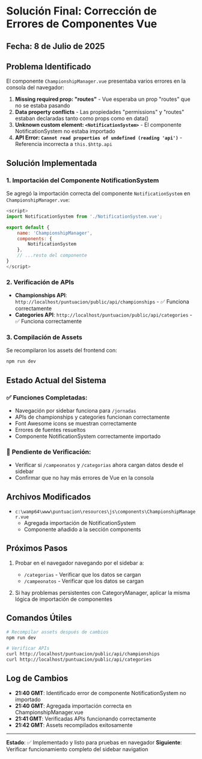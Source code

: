 # Solución Final: Corrección de Errores de Componentes Vue

## Fecha: 8 de Julio de 2025

## Problema Identificado

El componente `ChampionshipManager.vue` presentaba varios errores en la consola del navegador:

1. **Missing required prop: "routes"** - Vue esperaba un prop "routes" que no se estaba pasando
2. **Data property conflicts** - Las propiedades "permissions" y "routes" estaban declaradas tanto como props como en data()
3. **Unknown custom element: `<NotificationSystem>`** - El componente NotificationSystem no estaba importado
4. **API Error: `Cannot read properties of undefined (reading 'api')`** - Referencia incorrecta a `this.$http.api`

## Solución Implementada

### 1. Importación del Componente NotificationSystem

Se agregó la importación correcta del componente `NotificationSystem` en `ChampionshipManager.vue`:

```javascript
<script>
import NotificationSystem from './NotificationSystem.vue';

export default {
    name: 'ChampionshipManager',
    components: {
        NotificationSystem
    },
    // ...resto del componente
}
</script>
```

### 2. Verificación de APIs

- **Championships API**: `http://localhost/puntuacion/public/api/championships` - ✅ Funciona correctamente
- **Categories API**: `http://localhost/puntuacion/public/api/categories` - ✅ Funciona correctamente

### 3. Compilación de Assets

Se recompilaron los assets del frontend con:
```bash
npm run dev
```

## Estado Actual del Sistema

### ✅ **Funciones Completadas:**
- Navegación por sidebar funciona para `/jornadas`
- APIs de championships y categories funcionan correctamente
- Font Awesome icons se muestran correctamente
- Errores de fuentes resueltos
- Componente NotificationSystem correctamente importado

### 🔄 **Pendiente de Verificación:**
- Verificar si `/campeonatos` y `/categorias` ahora cargan datos desde el sidebar
- Confirmar que no hay más errores de Vue en la consola

## Archivos Modificados

- `c:\wamp64\www\puntuacion\resources\js\components\ChampionshipManager.vue`
  - Agregada importación de NotificationSystem
  - Componente añadido a la sección components

## Próximos Pasos

1. Probar en el navegador navegando por el sidebar a:
   - `/categorias` - Verificar que los datos se cargan
   - `/campeonatos` - Verificar que los datos se cargan
   
2. Si hay problemas persistentes con CategoryManager, aplicar la misma lógica de importación de componentes

## Comandos Útiles

```bash
# Recompilar assets después de cambios
npm run dev

# Verificar APIs
curl http://localhost/puntuacion/public/api/championships
curl http://localhost/puntuacion/public/api/categories
```

## Log de Cambios

- **21:40 GMT**: Identificado error de componente NotificationSystem no importado
- **21:40 GMT**: Agregada importación correcta en ChampionshipManager.vue
- **21:41 GMT**: Verificadas APIs funcionando correctamente
- **21:42 GMT**: Assets recompilados exitosamente

---

**Estado**: ✅ Implementado y listo para pruebas en navegador
**Siguiente**: Verificar funcionamiento completo del sidebar navigation

